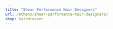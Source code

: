 ```yaml
---
title: "Shear Performance Hair Designers"
url: /athens/shear-performance-hair-designers/
shop: hairdresser
---
```

